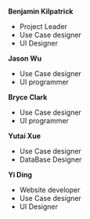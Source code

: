 **Benjamin Kilpatrick**
* Project Leader
* Use Case designer
* UI Designer

**Jason Wu** 
* Use Case designer
* UI programmer

**Bryce Clark** 
* Use Case designer
* UI programmer

**Yutai Xue** 
* Use Case designer
* DataBase Designer

**Yi Ding** 
* Website developer
* Use Case designer
* UI Designer

